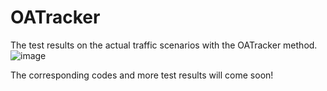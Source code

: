 # OATracker
The  test results on the actual traffic scenarios with the OATracker method.
![image](https://github.com/xf-zh/OCTO/blob/main/OCTO_result.gif)

The corresponding codes and more test results will come soon!
